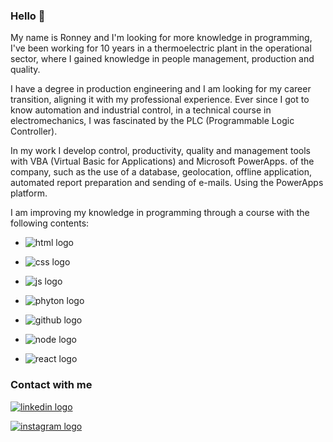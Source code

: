### Hello 👋

<!--
- 💬 Ask me about ...
- 📫 How to reach me: ...
- 😄 Pronouns: ...
- ⚡ Fun fact: ...

O meu nome é Ronney e estou em busca de maiores conhecimentos em programação, trabalho a 10 anos numa usina termoelétrica no setor operacional, no qual conquistei conhecimentos de gestão de pessoas, produção e qualidade. Sou formado em engenharia de produção e estou buscando a minha transição de carreira, alinhando com minha experiência profissional. Desde que conheci a automação e controle industrial, em um curso técnico em eletromecânica, fiquei fascinado por CLP (Controlador Lógico Programável). No meu trabalho desenvolvo ferramentas de controle, produtividade, qualidade e gestão com VBA (Virtual Basic for Applications) e PowerApps da Microsoft.O meu recente trabalho foi um aplicativo mobile direcionado a realização de inspeções de equipamentos de campo, especialmente desenvolvido para atender as necessidades da empresa, tais como, utilização de banco de dados, geolocalização, aplicação off-line elaboração de relatórios e envio de e-mail automatizados. Utilizando a plataforma PowerApps.<p>Estou aprimorando meus conhecimentos em programação através de um curso com os seguintes conteúdos:
-->

My name is Ronney and I'm looking for more knowledge in programming, I've been working for 10 years in a thermoelectric plant in the operational sector, where I gained knowledge in people management, production and quality.<p>I have a degree in production engineering and I am looking for my career transition, aligning it with my professional experience. Ever since I got to know automation and industrial control, in a technical course in electromechanics, I was fascinated by the PLC (Programmable Logic Controller).<p>In my work I develop control, productivity, quality and management tools with VBA (Virtual Basic for Applications) and Microsoft PowerApps. of the company, such as the use of a database, geolocation, offline application, automated report preparation and sending of e-mails. Using the PowerApps platform.<p>I am improving my knowledge in programming through a course with the following contents:<p>
 - <img src="https://img.shields.io/badge/HTML-239120?style=for-the-badge&logo=html5&logoColor=white" alt="html logo"/><p>
 - <img src="https://img.shields.io/badge/CSS-239120?&style=for-the-badge&logo=css3&logoColor=white" alt="css logo"/><p>
 - <img src="https://img.shields.io/badge/JavaScript-F7DF1E?style=for-the-badge&logo=javascript&logoColor=black" alt="js logo"/><p>
 - <img src="https://img.shields.io/badge/Python-3776AB?style=for-the-badge&logo=python&logoColor=white" alt="phyton logo"/><p>
 - <img src="https://img.shields.io/badge/GitHub-100000?style=for-the-badge&logo=github&logoColor=white" alt="github logo"/><p>
 - <img src="https://img.shields.io/badge/Node.js-43853D?style=for-the-badge&logo=node.js&logoColor=white" alt="node logo"/><p>
 - <img src="https://img.shields.io/badge/React-20232A?style=for-the-badge&logo=react&logoColor=61DAFB" alt="react logo"/><p><p><p>

 ### Contact with me<p>
 <a href="https://www.linkedin.com/in/raimundo-ronney-da-rocha-vieira-6a045466"><img src="https://camo.githubusercontent.com/b1971d2b988114b88a4e0af2e1638636ea01ca04016c4f988c452c24897a35d8/68747470733a2f2f696d672e736869656c64732e696f2f62616467652f2d4c696e6b6564496e2d3030373742353f7374796c653d666f722d7468652d6261646765266c6f676f3d6c696e6b6564696e266c6f676f436f6c6f723d7768697465266c696e6b3d68747470733a2f2f6c696e6b6564696e2e6c73616e746f732e646576" alt="linkedin logo"/><p>
 <a href="https://instagram.com/ronney_rv?igshid=NGExMmI2YTkyZg=="><img src="https://camo.githubusercontent.com/acaa286597b43c96dc02b69b90de15a65c52063e31835b763a061cc815f64bac/68747470733a2f2f696d672e736869656c64732e696f2f62616467652f2d496e7374616772616d2d2532334534343035463f7374796c653d666f722d7468652d6261646765266c6f676f3d696e7374616772616d266c6f676f436f6c6f723d7768697465" alt="instagram logo"/>

